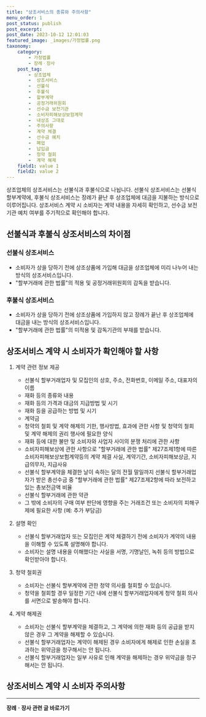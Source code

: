 ```yaml
---
title: "상조서비스의 종류와 주의사항"
menu_order: 1
post_status: publish
post_excerpt: 
post_date: 2023-10-12 12:01:03
featured_image: _images/가정법률.png
taxonomy:
    category:
        - 가정법률
        - 장례ㆍ장사
    post_tag:
        - 상조업체
        -  상조서비스
        -  선불식
        -  후불식
        -  할부계약
        -  공정거래위원회
        -  선수금 보전기관
        -  소비자피해보상보험계약
        -  내상조 그대로
        -  주의사항
        -  계약 체결
        -  선수금 예치
        -  폐업
        -  납입금
        -  청약 철회
        -  계약 해제
    field1: value 1
    field2: value 2
---
```



상조업체의 상조서비스는 선불식과 후불식으로 나뉩니다. 선불식 상조서비스는 선불식 할부계약에, 후불식 상조서비스는 장례가 끝난 후 상조업체에 대금을 지불하는 방식으로 이루어집니다. 상조서비스 계약 시 소비자는 계약 내용을 자세히 확인하고, 선수금 보전기관 예치 여부를 주기적으로 확인해야 합니다.

## 선불식과 후불식 상조서비스의 차이점

### 선불식 상조서비스

- 소비자가 상을 당하기 전에 상조상품에 가입해 대금을 상조업체에 미리 나누어 내는 방식의 상조서비스입니다.
- "할부거래에 관한 법률"의 적용 및 공정거래위원회의 감독을 받습니다.

### 후불식 상조서비스

- 소비자가 상을 당하기 전에 상조상품에 가입하지 않고 장례가 끝난 후 상조업체에 대금을 내는 방식의 상조서비스입니다.
- "할부거래에 관한 법률"의 미적용 및 감독기관의 부재를 받습니다.

## 상조서비스 계약 시 소비자가 확인해야 할 사항

1. 계약 관련 정보 제공
   - 선불식 할부거래업자 및 모집인의 상호, 주소, 전화번호, 이메일 주소, 대표자의 이름
   - 재화 등의 종류와 내용
   - 재화 등의 가격과 대금의 지급방법 및 시기
   - 재화 등을 공급하는 방법 및 시기
   - 계약금
   - 청약의 철회 및 계약 해제의 기한, 행사방법, 효과에 관한 사항 및 청약의 철회 및 계약 해제의 권리 행사에 필요한 양식
   - 재화 등에 대한 불만 및 소비자와 사업자 사이의 분쟁 처리에 관한 사항
   - 소비자피해보상에 관한 사항으로 "할부거래에 관한 법률" 제27조제1항에 따른 소비자피해보상보험계약등의 계약 체결 사실, 계약기간, 소비자피해보상금, 지급의무자, 지급사유
   - 선불식 할부계약을 체결한 날이 속하는 달의 전월 말일까지 선불식 할부거래업자가 받은 총선수금 중 "할부거래에 관한 법률" 제27조제2항에 따라 보전하고 있는 총보전금액 비율
   - 선불식 할부거래에 관한 약관
   - 그 밖에 소비자의 구매 여부 판단에 영향을 주는 거래조건 또는 소비자의 피해구제에 필요한 사항 (예: 추가 부담금)

2. 설명 확인
   - 선불식 할부거래업자 또는 모집인은 계약 체결하기 전에 소비자가 계약의 내용을 이해할 수 있도록 설명해야 합니다.
   - 소비자는 설명 내용을 이해했다는 사실을 서명, 기명날인, 녹취 등의 방법으로 확인받아야 합니다.

3. 청약 철회권
   - 소비자는 선불식 할부계약에 관한 청약 의사를 철회할 수 있습니다.
   - 청약을 철회할 경우 일정한 기간 내에 선불식 할부거래업자에게 청약 철회 의사를 서면으로 발송해야 합니다.

4. 계약 해제권
   - 소비자는 선불식 할부계약을 체결하고, 그 계약에 의한 재화 등의 공급을 받지 않은 경우 그 계약을 해제할 수 있습니다.
   - 선불식 할부거래업자는 계약이 해제된 경우 소비자에게 해제로 인한 손실을 초과하는 위약금을 청구해서는 안 됩니다.
   - 선불식 할부거래업자는 일부 사유로 인해 계약을 해제하는 경우 위약금을 청구해서는 안 됩니다.

## 상조서비스 계약 시 소비자 주의사항
<!-- wp:separator -->
<hr class="wp-block-separator has-alpha-channel-opacity"/>
<!-- /wp:separator -->
<!-- wp:group {"backgroundColor":"base","layout":{"type":"constrained"}} -->
<div class="wp-block-group has-base-background-color has-background"><!-- wp:paragraph {"align":"center","fontSize":"large"} -->
<p class="has-text-align-center has-large-font-size"><strong>장례ㆍ장사 관련 글 바로가기</strong></p>
<!-- /wp:paragraph -->


<!-- wp:latest-posts
{"categories":[{"id":1553,"count":19,"description":"","link":"https://uknowlaw.com/category/%ec%9e%a5%eb%a1%80%e3%86%8d%ec%9e%a5%ec%82%ac/","name":"장례ㆍ장사","slug":"장례ㆍ장사","taxonomy":"category","parent":0,"meta":[],"_links":{"self":[{"href":"https://uknowlaw.com/wp-json/wp/v2/categories/1553"}],"collection":[{"href":"https://uknowlaw.com/wp-json/wp/v2/categories"}],"about":[{"href":"https://uknowlaw.com/wp-json/wp/v2/taxonomies/category"}],"wp:post_type":[{"href":"https://uknowlaw.com/wp-json/wp/v2/posts?categories=1553"}],"curies":[{"name":"wp","href":"https://api.w.org/{rel}","templated":true}]}}],"postsToShow":100,"excerptLength":28,"postLayout":"grid","columns":2,"featuredImageAlign":"left","featuredImageSizeSlug":"large","fontSize":"medium"} /--></div>
<!-- /wp:group -->